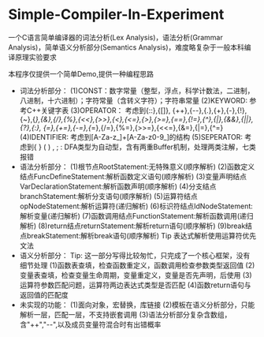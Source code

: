 # Simple-Compiler-In-Experiment
一个C语言简单编译器的词法分析(Lex Analysis)，语法分析(Grammar Analysis)，简单语义分析部分(Semantics Analysis)，难度略复杂于一般本科编译原理实验要求

本程序仅提供一个简单Demo,提供一种编程思路
* 词法分析部分：
(1)CONST：数字常量（整型，浮点，科学计数法，二进制，八进制，十六进制）；字符常量（含转义字符）；字符串常量
(2)KEYWORD: 参考C++关键字表
(3)OPERATOR： 考虑到{::},{[]}, {++},{--},{.},{+},{-},{!}, {~},{*},{&},{/},{%},{<<},{>>},{<},{<=},{>},{>=},{==},{!=},{^},{|},{&&},{||},{?},{:}, {=},{+=},{-=},{*=},{/=},{%=},{>>=},{<<=},{&=},{|=},{^=}
(4)IDENTIFIER: 考虑到[A-Za-z_]+[A-Za-z0-9_]的结构
(5)SEPERATOR: 考虑到{ } ( ) , ; :
DFA类型为自动型，含有两重Buffer机制，处理两类注解，七类报错
* 语法分析部分：
(1)根节点RootStatement:无特殊意义(顺序解析)
(2)函数定义结点FuncDefineStatement:解析函数定义语句(顺序解析)
(3)变量声明结点VarDeclarationStatement:解析函数声明(顺序解析)
(4)分支结点branchStatement:解析分支语句(顺序解析)
(5)运算符结点opNodeStatement:解析运算符(递归解析)
(6)标识符结点IdNodeStatement:解析变量(递归解析)
(7)函数调用结点FunctionStatement:解析函数调用(递归解析)
(8)return结点returnStatement:解析return语句(顺序解析)
(9)break结点breakStatement:解析break语句(顺序解析)
Tip 表达式解析使用运算符优先文法
* 语义分析部分：
Tip: 这一部分写得比较匆忙，只完成了一个核心框架，没有细节处理
(1)函数表查填，检查函数重定义，函数调用检查参数类型返回值
(2)变量表查填，检查变量生命周期，变量重定义，变量是否先声明，后使用
(3)运算符参数匹配问题，运算符两边表达式类型是否匹配
(4)函数return语句与返回值的匹配度
* 未实现的功能：
(1)面向对象，宏替换，库链接
(2)模板在语义分析部分，只能解析一层，匹配一层，不支持嵌套调用
(3)语法分析部分复杂含数组，含"++","--",以及成员变量符混合时有出错概率
